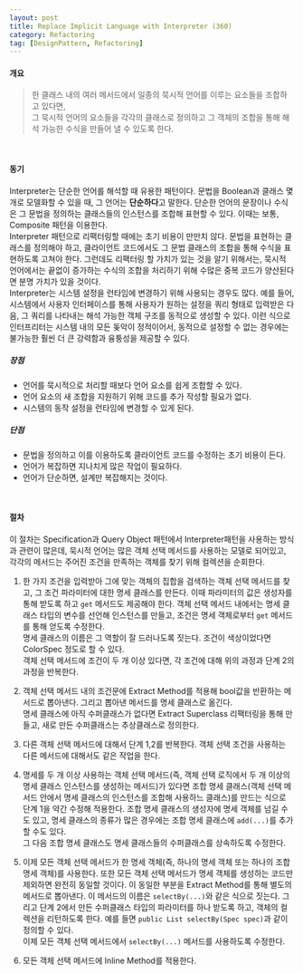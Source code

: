 ```yaml
---
layout: post
title: Replace Implicit Language with Interpreter (360)
category: Refactoring
tag: [DesignPattern, Refactoring] 
---
```


#### 개요

> 한 클래스 내의 여러 메서드에서 일종의 묵시적 언어를 이루는 요소들을 조합하고 있다면,  
그 묵시적 언어의 요소들을 각각의 클래스로 정의하고 그 객체의 조합을 통해 해석 가능한 수식을 만들어 낼 수 있도록 한다.  

<br>

#### 동기

Interpreter는 단순한 언어를 해석할 때 유용한 패턴이다. 문법을 Boolean과 클래스 몇 개로 모델화할 수 있을 때, 그 언어는 **단순하다**고 말한다. 단순한 언어의 문장이나 수식은 그 문법을 정의하는 클래스들의 인스턴스를 조합해 표현할 수 있다. 이때는 보통, Composite 패턴을 이용한다.  
Interpreter 패턴으로 리팩터링할 때에는 초기 비용이 만만치 않다. 문법을 표현하는 클래스를 정의해야 하고, 클라이언트 코드에서도 그 문법 클래스의 조합을 통해 수식을 표현하도록 고쳐야 한다. 그런데도 리팩터링 할 가치가 있는 것을 알기 위해서는, 묵시적 언어에서는 끝없이 증가하는 수식의 조합을 처리하기 위해 수많은 중복 코드가 양산된다면 분명 가치가 있을 것이다.  
Interpreter는 시스템 설정을 런타임에 변경하기 위해 사용되는 경우도 많다. 예를 들어, 시스템에서 사용자 인터페이스를 통해 사용자가 원하는 설정을 쿼리 형태로 입력받은 다음, 그 쿼리를 나타내는 해석 가능한 객체 구조를 동적으로 생성할 수 있다. 이런 식으로 인터프리터는 시스템 내의 모든 돚악이 정적이어서, 동적으로 설정할 수 없는 경우에는 불가능한 훨씬 더 큰 강력함과 융퉁성을 제공할 수 있다.

##### 장점

- 언어를 묵시적으로 처리할 때보다 언어 요소를 쉽게 조합할 수 있다.
- 언어 요소의 새 조합을 지원하기 위해 코드를 추가 작성할 필요가 없다. 
- 시스템의 동작 설정을 런타임에 변경할 수 있게 된다.

##### 단점

- 문법을 정의하고 이를 이용하도록 클라이언트 코드를 수정하는 초기 비용이 든다.
- 언어가 복잡하면 지나치게 많은 작업이 필요하다.
- 언어가 단순하면, 설계만 복잡해지는 것이다.  

<br>

#### 절차

이 절차는 Specification과 Query Object 패턴에서 Interpreter패턴을 사용하는 방식과 관련이 많은데, 묵시적 언어는 많은 객체 선택 메서드를 사용하는 모델로 되어있고, 각각의 메서드는 주어진 조건을 만족하는 객체를 찾기 위해 컬렉션을 순회한다.

1. 한 가지 조건을 입력받아 그에 맞는 객체의 집합을 검색하는 객체 선택 메서드를 찾고, 그 조건 파라미터에 대한 명세 클래스를 만든다. 이때 파라미터의 값은 생성자를 통해 받도록 하고 `get` 메서드도 제공해야 한다. 객체 선택 메서드 내에서는 명세 클래스 타입의 변수를 선언해 인스턴스를 만들고, 조건은 명세 객체로부터 `get` 메서드를 통해 얻도록 수정한다.  
명세 클래스의 이름은 그 역할이 잘 드러나도록 짓는다. 조건이 색상이었다면 ColorSpec 정도로 할 수 있다.  
객체 선택 메서드에 조건이 두 개 이상 있다면, 각 조건에 대해 위의 과정과 단계 2의 과정을 반복한다.  

2. 객체 선택 메서드 내의 조건문에 Extract Method를 적용해 bool값을 반환하는 메서드로 뽑아낸다. 그리고 뽑아낸 메서드를 명세 클래스로 옮긴다.  
명세 클래스에 아직 수퍼클래스가 없다면 Extract Superclass 리팩터링을 통해 만들고, 새로 만든 수퍼클래스는 추상클래스로 정의한다.  

3. 다른 객체 선택 메서드에 대해서 단계 1,2를 반복한다. 객체 선택 조건을 사용하는 다른 메서드에 대해서도 같은 작업을 한다.  

4. 명세를 두 개 이상 사용하는 객체 선택 메서드(즉, 객체 선택 로직에서 두 개 이상의 명세 클래스 인스턴스를 생성하는 메서드)가 있다면 조합 명세 클래스(객체 선택 메서드 안에서 명세 클래스의 인스턴스를 조합해 사용하느 클래스)를 만드는 식으로 단계 1을 약간 수정해 적용한다. 조합 명세 클래스의 생성자에 명세 객체를 넘길 수도 있고, 명세 클래스의 종류가 많은 경우에는 조합 명세 클래스에 `add(...)`를 추가할 수도 있다.  
그 다음 조합 명세 클래스도 명세 클래스들의 수퍼클래스를 상속하도록 수정한다.  

5. 이제 모든 객체 선택 메서드가 한 명세 객체(즉, 하나의 명세 객체 또는 하나의 조합 명세 객체)를 사용한다. 또한 모든 객체 선택 메서드가 명세 객체를 생성하는 코드만 제외하면 완전히 동일할 것이다. 이 동일한 부분을 Extract Method를 통해 별도의 메서드로 뽑아낸다. 이 메서드의 이름은 `selectBy(...)`와 같은 식으로 짓는다. 그리고 단계 2에서 만든 수퍼클래스 타입의 파라미터를 하나 받도록 하고, 객체의 컬렉션을 리턴하도록 한다. 예를 들면 `public List selectBy(Spec spec)`과 같이 정의할 수 있다.  
이제 모든 객체 선택 메서드에서 `selectBy(...)` 메서드를 사용하도록 수정한다.  

6. 모든 객체 선택 메서드에 Inline Method를 적용한다.
